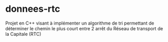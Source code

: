 # donnees-rtc
Projet en C++ visant à implémenter un algorithme de tri permettant de déterminer le chemin le plus court entre 2 arrêt du Réseau de transport de la Capitale (RTC)
